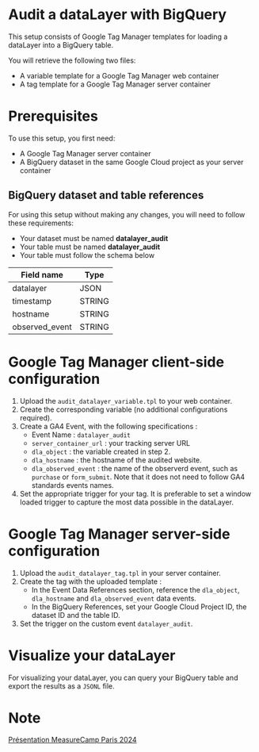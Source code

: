 ﻿# Audit a dataLayer with BigQuery

This setup consists of Google Tag Manager templates for loading a dataLayer into a BigQuery table.

You will retrieve the following two files:

- A variable template for a Google Tag Manager web container
- A tag template for a Google Tag Manager server container

# Prerequisites

To use this setup, you first need:

- A Google Tag Manager server container
- A BigQuery dataset in the same Google Cloud project as your server container

## BigQuery dataset and table references

For using this setup without making any changes, you will need to follow these requirements:

- Your dataset must be named **datalayer_audit**
- Your table must be named **datalayer_audit**
- Your table must follow the schema below

|Field name|Type|
|--|--|
| datalayer | JSON |
| timestamp | STRING |
| hostname | STRING |
| observed_event | STRING |

# Google Tag Manager client-side configuration

1. Upload the `audit_datalayer_variable.tpl` to your web container.
2. Create the corresponding variable (no additional configurations required).
3. Create a GA4 Event, with the following specifications :
	- Event Name : `datalayer_audit`
	- `server_container_url` : your tracking server URL
	- `dla_object` : the variable created in step 2.
	- `dla_hostname` : the hostname of the audited website.
	- `dla_observed_event` : the name of the observerd event, such as `purchase` or `form_submit`. Note that it does not need to follow GA4 standards events names.
4. Set the appropriate trigger for your tag. It is preferable to set a window loaded trigger to capture the most data possible in the dataLayer.

# Google Tag Manager server-side configuration

1. Upload the `audit_datalayer_tag.tpl` in your server container.
2. Create the tag with the uploaded template :
	- In the Event Data References section, reference the `dla_object`, `dla_hostname` and `dla_observed_event` data events.
	- In the BigQuery References, set your Google Cloud Project ID, the dataset ID and the table ID.
3. Set the trigger on the custom event `datalayer_audit`. 

# Visualize your dataLayer

For visualizing your dataLayer, you can query your BigQuery table and export the results as a `JSONL` file. 

# Note
[Présentation MeasureCamp Paris 2024](https://docs.google.com/presentation/d/1ArO6dbLk5Qwho18p110yNci3gI4_MZwU-yzGgIVXraE/edit?usp=sharing)